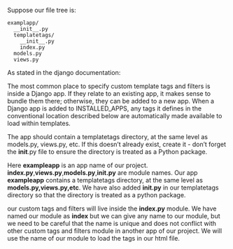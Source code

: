 Suppose our file tree is:

```
examplapp/
  __init__.py
  templatetags/
    __init__.py
    index.py
  models.py
  views.py

```
As stated in the django documentation:

The most common place to specify custom template tags and filters is inside a Django app. If they relate to an existing app, it makes sense to bundle them there; otherwise, they can be added to a new app. When a Django app is added to INSTALLED_APPS, any tags it defines in the conventional location described below are automatically made available to load within templates.

The app should contain a templatetags directory, at the same level as models.py, views.py, etc. If this doesn’t already exist, create it - don’t forget the __init__.py file to ensure the directory is treated as a Python package.

Here **exampleapp** is an app name of our project. **index.py**,**views.py**,**models.py**,**__init.py__** are module names. Our app **exampleapp** contains a templatetags directory, at the same level as **models.py,views.py,etc**. We have also added **__init.py__** in our templatetags directory so that the directory is treated as a python package. 

our custom tags and filters will live inside the **index.py** module. We have named our module as **index** but we can give any name to our module, but we need to be careful that the name is unique and does not conflict with other custom tags and filters module in another app of our project. We will use the name of our module to load the tags in our html file. 

